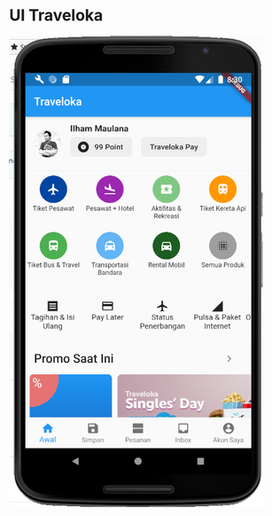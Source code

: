 # UI Traveloka

<img src="https://github.com/flutterdotid/ui_traveloka/blob/master/Screenshot_1.png?raw=true">
